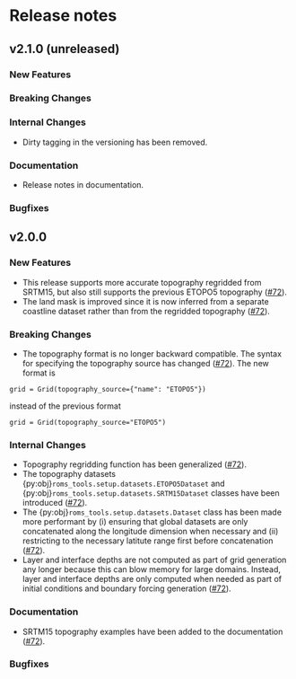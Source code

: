 # Release notes

## v2.1.0 (unreleased)

### New Features

### Breaking Changes

### Internal Changes

* Dirty tagging in the versioning has been removed.

### Documentation

* Release notes in documentation.

### Bugfixes

## v2.0.0

### New Features

* This release supports more accurate topography regridded from SRTM15, but also still supports the previous ETOPO5 topography ([#72](https://github.com/CWorthy-ocean/roms-tools/pull/172)).
* The land mask is improved since it is now inferred from a separate coastline dataset rather than from the regridded topography ([#72](https://github.com/CWorthy-ocean/roms-tools/pull/172)).

### Breaking Changes

* The topography format is no longer backward compatible. The syntax for specifying the topography source has changed ([#72](https://github.com/CWorthy-ocean/roms-tools/pull/172)). The new format is
```
grid = Grid(topography_source={"name": "ETOPO5"})
```
instead of the  previous format
```
grid = Grid(topography_source="ETOPO5")
```

### Internal Changes

* Topography regridding function has been generalized ([#72](https://github.com/CWorthy-ocean/roms-tools/pull/172)).
* The topography datasets {py:obj}`roms_tools.setup.datasets.ETOPO5Dataset` and {py:obj}`roms_tools.setup.datasets.SRTM15Dataset` classes have been introduced ([#72](https://github.com/CWorthy-ocean/roms-tools/pull/172)).
* The {py:obj}`roms_tools.setup.datasets.Dataset` class has been made more performant by (i) ensuring that global datasets are only concatenated along the longitude dimension when necessary and (ii) restricting to the necessary latitute range first before concatenation ([#72](https://github.com/CWorthy-ocean/roms-tools/pull/172)).
* Layer and interface depths are not computed as part of grid generation any longer because this can blow memory for large domains. Instead, layer and interface depths are only computed when needed as part of initial conditions and boundary forcing generation ([#72](https://github.com/CWorthy-ocean/roms-tools/pull/172)).

### Documentation

* SRTM15 topography examples have been added to the documentation ([#72](https://github.com/CWorthy-ocean/roms-tools/pull/172)).

### Bugfixes
